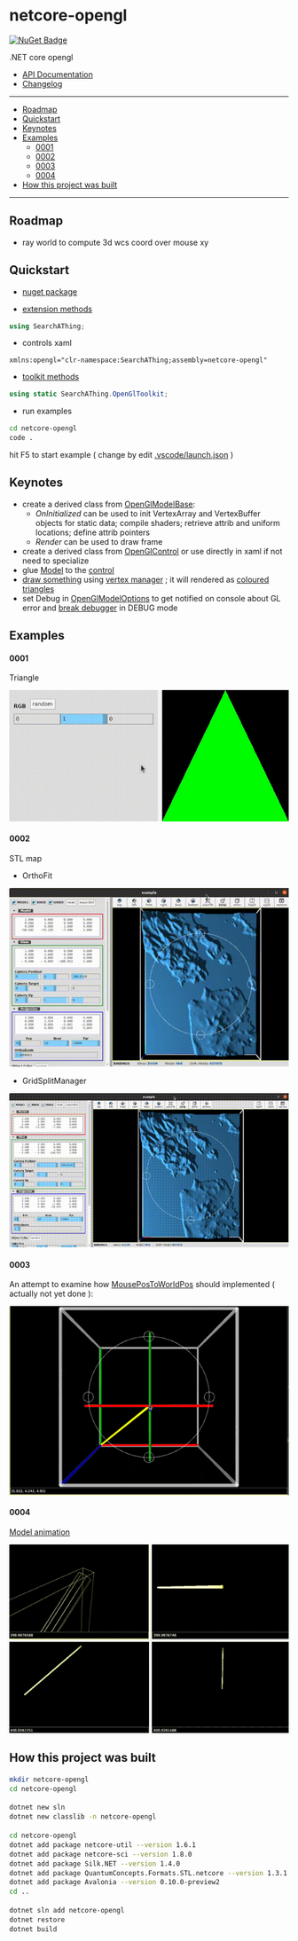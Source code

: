 # netcore-opengl

[![NuGet Badge](https://buildstats.info/nuget/netcore-opengl)](https://www.nuget.org/packages/netcore-opengl/)

.NET core opengl

- [API Documentation](https://devel0.github.io/netcore-opengl/api/SearchAThing.html)
- [Changelog](https://github.com/devel0/netcore-opengl/commits/master)

<hr/>

<!-- TOC -->
* [Roadmap](#roadmap)
* [Quickstart](#quickstart)
* [Keynotes](#keynotes)
* [Examples](#examples)
    - [0001](#0001)
    - [0002](#0002)
    - [0003](#0003)
    - [0004](#0004)
* [How this project was built](#how-this-project-was-built)
<!-- TOCEND -->

<hr/>

## Roadmap

- ray world to compute 3d wcs coord over mouse xy

## Quickstart

- [nuget package](https://www.nuget.org/packages/netcore-opengl/)

- [extension methods](https://devel0.github.io/netcore-opengl/api/SearchAThing.OpenGlExt.html)

```csharp
using SearchAThing;
```

- controls xaml

```
xmlns:opengl="clr-namespace:SearchAThing;assembly=netcore-opengl"
```

- [toolkit methods](https://devel0.github.io/netcore-opengl/api/SearchAThing.OpenGlToolkit.html)

```cs
using static SearchAThing.OpenGlToolkit;
```

- run examples

```sh
cd netcore-opengl
code .
```

hit F5 to start example ( change by edit [.vscode/launch.json](.vscode/launch.json) )

## Keynotes

- create a derived class from [OpenGlModelBase](https://github.com/devel0/netcore-opengl/blob/ceaf31ceed2b60a438432cd59947d36971250c5c/examples/0001/SampleGlModel.cs#L9):
    - *OnInitialized* can be used to init VertexArray and VertexBuffer objects for static data; compile shaders; retrieve attrib and uniform locations; define attrib pointers
    - *Render* can be used to draw frame
- create a derived class from [OpenGlControl](https://github.com/devel0/netcore-opengl/blob/7219639f91567ff0a1ba8bb5a0559b3d01405c23/examples/0001/SampleGlControl.cs#L4) or use directly in xaml if not need to specialize
- glue [Model](https://github.com/devel0/netcore-opengl/blob/ceaf31ceed2b60a438432cd59947d36971250c5c/examples/0001/MainWindow.xaml.cs#L34) to the [control](https://github.com/devel0/netcore-opengl/blob/ceaf31ceed2b60a438432cd59947d36971250c5c/examples/0001/MainWindow.xaml#L28)
- [draw something](https://github.com/devel0/netcore-opengl/blob/0c8bbfa03c95070ce1bb24f7fed528966e1ae371/examples/0003/SampleGlModel.cs#L186-L275) using [vertex manager](https://github.com/devel0/netcore-opengl/blob/0fae8b7cebae277283e8d7e48ab2c9a02e5f517d/netcore-opengl/VertexManager/VertexManager.cs#L17) ; it will rendered as [coloured triangles](https://github.com/devel0/netcore-opengl/blob/0c8bbfa03c95070ce1bb24f7fed528966e1ae371/examples/0003/SampleGlModel.cs#L153)
- set Debug in [OpenGlModelOptions](https://github.com/devel0/netcore-opengl/blob/ceaf31ceed2b60a438432cd59947d36971250c5c/examples/0001/MainWindow.xaml.cs#L36) to get notified on console about GL error and [break debugger](https://github.com/devel0/netcore-opengl/blob/7219639f91567ff0a1ba8bb5a0559b3d01405c23/netcore-opengl/OpenGlModelBase.cs#L193) in DEBUG mode

## Examples

#### 0001

Triangle

![](data/img/example-0001.gif)

#### 0002

STL map

- OrthoFit

![](data/img/example-0002a.gif)

- GridSplitManager

![](data/img/example-0002b.gif)

#### 0003

An attempt to examine how [MousePosToWorldPos](https://github.com/devel0/netcore-opengl/blob/52e9fab069918a0a6c56650b8c7c99c719e3bc59/netcore-opengl/OpenGlModel/30-Calc.cs#L33) should implemented ( actually not yet done ):

![](data/img/example-0003.gif)

#### 0004

[Model animation](https://github.com/devel0/netcore-opengl/blob/6eb5cc6fc77f8bce337330d551be78aee17bd156/examples/0004/SampleGlModel.cs#L203)

![](data/img/example-0004.gif)

## How this project was built

```sh
mkdir netcore-opengl
cd netcore-opengl

dotnet new sln
dotnet new classlib -n netcore-opengl

cd netcore-opengl
dotnet add package netcore-util --version 1.6.1
dotnet add package netcore-sci --version 1.8.0
dotnet add package Silk.NET --version 1.4.0
dotnet add package QuantumConcepts.Formats.STL.netcore --version 1.3.1
dotnet add package Avalonia --version 0.10.0-preview2
cd ..

dotnet sln add netcore-opengl
dotnet restore
dotnet build
```
